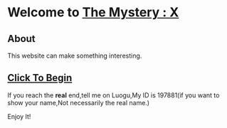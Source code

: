 # Welcome to [The Mystery : X](https://themysteryx.github.io/mystery/index)

## About

This website can make something interesting.

## [Click To Begin](https://themysteryx.github.io/mystery/index)

If you reach the 
**real**
end,tell me on Luogu,My ID is 197881(if you want to show your name,Not necessarily the real name.)

Enjoy It!

